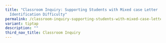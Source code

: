 ```yaml
---
title: "Classroom Inquiry: Supporting Students with Mixed case Letter
  Identification Difficulty​"
permalink: /classroom-inquiry-supporting-students-with-mixed-case-letter-identification-difficulty/
variant: tiptap
description: ""
third_nav_title: Classroom Inquiry
---
```

<p></p>